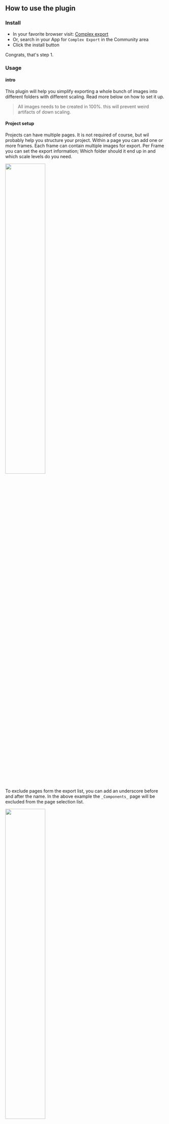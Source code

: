 ## How to use the plugin

### Install

- In your favorite browser visit: [Complex export](https://www.figma.com/community/plugin/1047239044692043427/complex-export)
- Or, search in your App for `Complex Export` in the Community area
- Click the install button

Congrats, that's step 1.

### Usage

#### intro

This plugin will help you simplify exporting a whole bunch of images into different folders with different scaling. Read more below on how to set it up.

> All images needs to be created in 100%. this will prevent weird artifacts of down scaling.

#### Project setup

Projects can have multiple pages. It is not required of course, but wil probably help you structure your project.
Within a page you can add one or more frames. Each frame can contain multiple images for export. Per Frame you can set the export information; Which folder should it end up in and which scale levels do you need.

<img src="assets/plugin-page-exclude.png" style="width: 50%;">

To exclude pages form the export list, you can add an underscore before and after the name. In the above example the `_Components_` page will be excluded from the page selection list.

<img src="assets/plugin-folder-structure.png" style="width: 50%;">

In the image an example:
The page mcp has a couple of frames. One of the frames is named default and has 3 other frames as children. The children have export info:

- export to folder `root` with scale `1`
- export to folder `200` with scale `2`

The above will get applied to all the children of this frame.

#### Export options

For the folders there are 2 options to add and these are 'aligned'. This means: when you have 2 folders, you will need 2 scale. The first folder gets the first scale. The second folder the second scale. You can add as many pairs as you want.

The first option is the folder. This looks like:

- `(folder=root)`: This will export the images to the root folder. This is the top level folder. When only having 1 folder and the scale option is not set, all images will be scaled to 100%.
- `(folder=root,200)`: This will export the images to both the root folder and a folder named 200. Having multiple folders requires also the scale option.

The second one is the scale. This looks like:

- `(scale=2)`: This will scale all the images to 200%.
- `(scale=1,2)`: This will scale all the images to 100% and 200% for the corresponding folders.

And now all together:

- `(folder=root,200) (scale=1,2)`: This will move all images to the root folder scaled by 100% and also moves all the images to a folder named 200, scaled by 200%
- `(folder=root,200/default) (scale=2,2)`: This will move all images to the root folder and a folder named 200/default, scaled by 200%

#### Image sizing meta data

In some application you are able to add image sizing metadata in the image. The consists of a 1px border in some places. These define which areas of an image may or may not scale. more info on this can be found on the [REAPER](https://www.reaper.fm/sdk/walter/images.php#imagetypes) website. An example below.

<img src="assets/plugin-resize-pink.png" style="width: 50%;">

<img src="assets/plugin-resize-pink-filename.png" style="width: 50%;">

you can add an option to the image name `(pink)`. When you add this to the name and the folder has multiple scales, the plugin will try to keep the pink en yellow lines at 1px. Below an example of the scale 200% and 100%. They are scaled to the same size here, but at the 100% image, the pink and yellow lines have twice the thickness.

<img src="assets/plugin-resize-pink.png" style="width: 45%;">
<img src="assets/plugin-resize-pink-small.png" style="width: 45%;">

While testing this worked best for 100% and 200%. Scaling 150% might result in blurred lines, what will break the resizing.

#### Export the images

Once you've created your images you can export them. First open the plugin. A welcome screen appears. Click `Start your export`.

The screen for selecting the pages appears:

![Select pages](/assets/plugin-page-select.png)

Now you can select the pages you want to export:

![Select pages](/assets/plugin-page-selected.png)

Once the pages are selected click teh `Prepare the selection` button. This will prepare all the data for the actual export. You will now see a list of all the folders to export on the left side. You can click on the folder name to see the list of images for that folder:

![Select pages](/assets/plugin-download-list.png)

Now click `Start Download`, this will create a zip file. You will be asked where to store the file.

And that's it.
